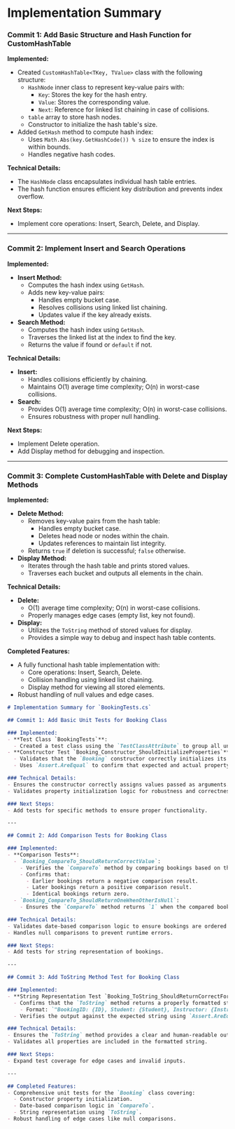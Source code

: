 # Implementation Summary

### Commit 1: Add Basic Structure and Hash Function for CustomHashTable
**Implemented:**
- Created `CustomHashTable<TKey, TValue>` class with the following structure:
  - `HashNode` inner class to represent key-value pairs with:
    - `Key`: Stores the key for the hash entry.
    - `Value`: Stores the corresponding value.
    - `Next`: Reference for linked list chaining in case of collisions.
  - `table` array to store hash nodes.
  - Constructor to initialize the hash table's size.
- Added `GetHash` method to compute hash index:
  - Uses `Math.Abs(key.GetHashCode()) % size` to ensure the index is within bounds.
  - Handles negative hash codes.

**Technical Details:**
- The `HashNode` class encapsulates individual hash table entries.
- The hash function ensures efficient key distribution and prevents index overflow.

**Next Steps:**
- Implement core operations: Insert, Search, Delete, and Display.

---

### Commit 2: Implement Insert and Search Operations
**Implemented:**
- **Insert Method:**
  - Computes the hash index using `GetHash`.
  - Adds new key-value pairs:
    - Handles empty bucket case.
    - Resolves collisions using linked list chaining.
    - Updates value if the key already exists.
- **Search Method:**
  - Computes the hash index using `GetHash`.
  - Traverses the linked list at the index to find the key.
  - Returns the value if found or `default` if not.

**Technical Details:**
- **Insert:**
  - Handles collisions efficiently by chaining.
  - Maintains O(1) average time complexity; O(n) in worst-case collisions.
- **Search:**
  - Provides O(1) average time complexity; O(n) in worst-case collisions.
  - Ensures robustness with proper null handling.

**Next Steps:**
- Implement Delete operation.
- Add Display method for debugging and inspection.

---

### Commit 3: Complete CustomHashTable with Delete and Display Methods
**Implemented:**
- **Delete Method:**
  - Removes key-value pairs from the hash table:
    - Handles empty bucket case.
    - Deletes head node or nodes within the chain.
    - Updates references to maintain list integrity.
  - Returns `true` if deletion is successful; `false` otherwise.
- **Display Method:**
  - Iterates through the hash table and prints stored values.
  - Traverses each bucket and outputs all elements in the chain.

**Technical Details:**
- **Delete:**
  - O(1) average time complexity; O(n) in worst-case collisions.
  - Properly manages edge cases (empty list, key not found).
- **Display:**
  - Utilizes the `ToString` method of stored values for display.
  - Provides a simple way to debug and inspect hash table contents.

**Completed Features:**
- A fully functional hash table implementation with:
  - Core operations: Insert, Search, Delete.
  - Collision handling using linked list chaining.
  - Display method for viewing all stored elements.
- Robust handling of null values and edge cases.
```markdown
# Implementation Summary for `BookingTests.cs`

## Commit 1: Add Basic Unit Tests for Booking Class

### Implemented:
- **Test Class `BookingTests`**:
  - Created a test class using the `TestClassAttribute` to group all unit tests for the `Booking` class.
- **Constructor Test `Booking_Constructor_ShouldInitializeProperties`**:
  - Validates that the `Booking` constructor correctly initializes its properties: `BookingID`, `studentID`, `instructorID`, `LessonDate`, and `carID`.
  - Uses `Assert.AreEqual` to confirm that expected and actual property values match.

### Technical Details:
- Ensures the constructor correctly assigns values passed as arguments.
- Validates property initialization logic for robustness and correctness.

### Next Steps:
- Add tests for specific methods to ensure proper functionality.

---

## Commit 2: Add Comparison Tests for Booking Class

### Implemented:
- **Comparison Tests**:
  - `Booking_CompareTo_ShouldReturnCorrectValue`:
    - Verifies the `CompareTo` method by comparing bookings based on their lesson dates.
    - Confirms that:
      - Earlier bookings return a negative comparison result.
      - Later bookings return a positive comparison result.
      - Identical bookings return zero.
  - `Booking_CompareTo_ShouldReturnOneWhenOtherIsNull`:
    - Ensures the `CompareTo` method returns `1` when the compared booking object is `null`.

### Technical Details:
- Validates date-based comparison logic to ensure bookings are ordered correctly.
- Handles null comparisons to prevent runtime errors.

### Next Steps:
- Add tests for string representation of bookings.

---

## Commit 3: Add ToString Method Test for Booking Class

### Implemented:
- **String Representation Test `Booking_ToString_ShouldReturnCorrectFormat`**:
  - Confirms that the `ToString` method returns a properly formatted string representation of a booking:
    - Format: `"BookingID: {ID}, Student: {Student}, Instructor: {Instructor}, Date: {Date}, Car: {Car}"`.
  - Verifies the output against the expected string using `Assert.AreEqual`.

### Technical Details:
- Ensures the `ToString` method provides a clear and human-readable output.
- Validates all properties are included in the formatted string.

### Next Steps:
- Expand test coverage for edge cases and invalid inputs.

---

## Completed Features:
- Comprehensive unit tests for the `Booking` class covering:
  - Constructor property initialization.
  - Date-based comparison logic in `CompareTo`.
  - String representation using `ToString`.
- Robust handling of edge cases like null comparisons.
```
